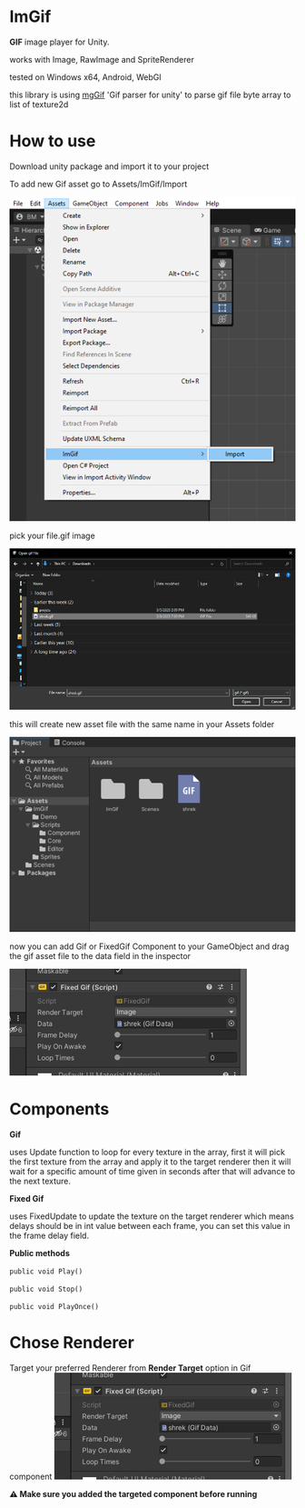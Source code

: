 # ImGif
**GIF** image player for Unity.

works with Image, RawImage and SpriteRenderer

tested on Windows x64, Android, WebGl

this library is using [mgGif](https://github.com/gwaredd/mgGif) 'Gif parser for unity' to parse gif file byte array to list of texture2d

# How to use
Download unity package and import it to your project

To add new Gif asset go to Assets/ImGif/Import

![alt text](https://raw.githubusercontent.com/BelalElhawary/ImGif/main/screenshots/screenshot-1.png)

pick your file.gif image

![alt text](https://raw.githubusercontent.com/BelalElhawary/ImGif/main/screenshots/screenshot-2.png)

this will create new asset file with the same name in your Assets folder

![alt text](https://raw.githubusercontent.com/BelalElhawary/ImGif/main/screenshots/screenshot-3.png)

now you can add Gif or FixedGif Component to your GameObject and drag the gif asset file to the data field in the inspector

![alt text](https://raw.githubusercontent.com/BelalElhawary/ImGif/main/screenshots/screenshot-4.png)

# Components

**Gif**

uses Update function to loop for every texture in the array, first it will pick the first texture from the array and apply it to the target renderer then it will wait for a specific amount of time given in seconds after that will advance to the next texture.

**Fixed Gif**

uses FixedUpdate to update the texture on the target renderer which means delays should be in int value between each frame, you can set this value in the frame delay field.

**Public methods**

`public void Play()`

`public void Stop()`

`public void PlayOnce()`

# Chose Renderer
Target your preferred Renderer from **Render Target** option in Gif component
![alt text](https://raw.githubusercontent.com/BelalElhawary/ImGif/main/screenshots/screenshot-4.png)

**⚠️ Make sure you added the targeted component before running**